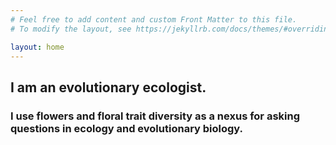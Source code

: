 ```yaml
---
# Feel free to add content and custom Front Matter to this file.
# To modify the layout, see https://jekyllrb.com/docs/themes/#overriding-theme-defaults

layout: home
---
```


## I am an evolutionary ecologist.

### I use flowers and floral trait diversity as a nexus for asking questions in ecology and evolutionary biology. 